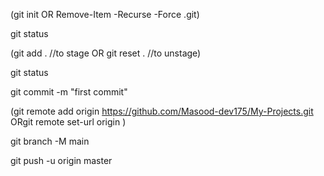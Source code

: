 (git init
OR
Remove-Item -Recurse -Force .git)

git status

(git add .  //to stage 
OR
git reset .   //to unstage)

git status

git commit -m "first commit"

(git remote add origin https://github.com/Masood-dev175/My-Projects.git
ORgit remote set-url origin <Different repo url>)

git branch -M main

git push -u origin master 
